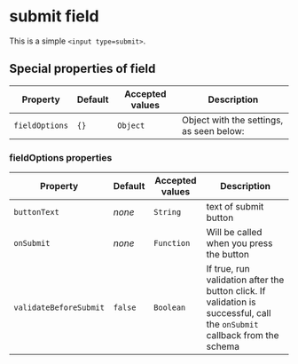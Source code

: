 # submit field
This is a simple `<input type=submit>`.

## Special properties of field

Property               | Default  | Accepted values | Description
---------------------- | -------- | --------------- | -----------
`fieldOptions`         |   `{}`   | `Object`        | Object with the settings, as seen below:


### fieldOptions properties

Property               | Default  | Accepted values | Description
---------------------- | -------- | --------------- | -----------
`buttonText`           | _none_   | `String`        | text of submit button
`onSubmit`             | _none_   | `Function`      | Will be called when you press the button
`validateBeforeSubmit` | `false`  | `Boolean` 	    | If true, run validation after the button click. If validation is successful, call the `onSubmit` callback from the schema

